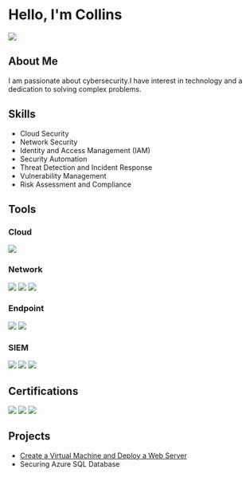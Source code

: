 # Hello, I'm Collins
<a href="https://linkedin.com/in/collins-uzr"><img src="https://img.shields.io/badge/-LinkedIn-0072b1?&style=for-the-badge&logo=linkedin&logoColor=white" /></a>

## About Me
I am passionate about cybersecurity.I have interest in technology and a dedication to solving complex problems.

## Skills
- Cloud Security
- Network Security
- Identity and Access Management (IAM)
- Security Automation
- Threat Detection and Incident Response
- Vulnerability Management
- Risk Assessment and Compliance

## Tools

### Cloud
<div>
    <img src="https://img.shields.io/badge/-Microsoft_Azure-0089D6?&style=for-the-badge&logo=Microsoft_Azure&logoColor=white" />
  
</div>

### Network
<div>
    <img src="https://img.shields.io/badge/-Wireshark-1679A7?&style=for-the-badge&logo=Wireshark&logoColor=white" />
    <img src="https://img.shields.io/badge/-Suricata-EF3B2D?&style=for-the-badge&logo=Suricata&logoColor=white" />
    <img src="https://img.shields.io/badge/-Zeek-777BB4?&style=for-the-badge&logo=Zeek&logoColor=white" />
</div>

### Endpoint
<div>
    <img src="https://img.shields.io/badge/-Microsoft_Defender_for_Endpoint-00A4EF?&style=for-the-badge&logo=Microsoft&logoColor=white" />
    <img src="https://img.shields.io/badge/-Velociraptor-4B275F?&style=for-the-badge&logo=Velociraptor&logoColor=white" />
</div>

### SIEM
<div>
    <img src="https://img.shields.io/badge/-Microsoft_Sentinel-0078D4?&style=for-the-badge&logo=Microsoft&logoColor=white" />
    <img src="https://img.shields.io/badge/-Splunk-000000?&style=for-the-badge&logo=Splunk&logoColor=white" />
    <img src="https://img.shields.io/badge/-Elastic-005571?&style=for-the-badge&logo=Elastic&logoColor=white" />
</div>

## Certifications
<div>
<img src="https://img.shields.io/badge/-Google_Cybersecurity_Certificate-4285F4?&style=for-the-badge&logo=google&logoColor=white" />
<img src="https://img.shields.io/badge/-Microsoft_Cybersecurity_Analyst_Professional_Certificate-0078D4?&style=for-the-badge&logo=Microsoft&logoColor=white" />
<img src="https://img.shields.io/badge/-TCM_Practical_Ethical_Hacking-000000?&style=for-the-badge" />
</div>

## Projects
- <a href="https://github.com/techcoll/Create-a-Virtual-Machine-and-Deploy-a-Web-Server/tree/main">Create a Virtual Machine and Deploy a Web Server</a>
- Securing Azure SQL Database
